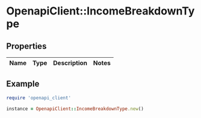 # OpenapiClient::IncomeBreakdownType

## Properties

| Name | Type | Description | Notes |
| ---- | ---- | ----------- | ----- |

## Example

```ruby
require 'openapi_client'

instance = OpenapiClient::IncomeBreakdownType.new()
```

